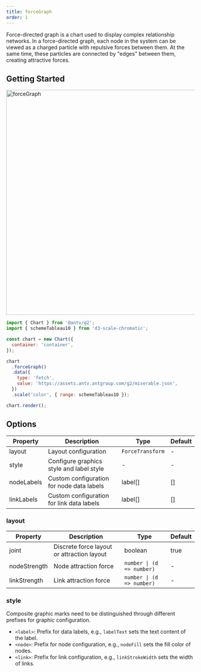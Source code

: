 ```yaml
---
title: forceGraph
order: 1
---
```


Force-directed graph is a chart used to display complex relationship networks. In a force-directed graph, each node in the system can be viewed as a charged particle with repulsive forces between them. At the same time, these particles are connected by "edges" between them, creating attractive forces.

## Getting Started

<img alt="forceGraph" src="https://mdn.alipayobjects.com/huamei_qa8qxu/afts/img/A*nbN4TYyfq70AAAAAAAAAAAAADmJ7AQ/original
" width="600" />

```js
import { Chart } from '@antv/g2';
import { schemeTableau10 } from 'd3-scale-chromatic';

const chart = new Chart({
  container: 'container',
});

chart
  .forceGraph()
  .data({
    type: 'fetch',
    value: 'https://assets.antv.antgroup.com/g2/miserable.json',
  })
  .scale('color', { range: schemeTableau10 });

chart.render();
```

## Options

| Property   | Description                               | Type             | Default |
| ---------- | ----------------------------------------- | ---------------- | ------- |
| layout     | Layout configuration                      | `ForceTransform` | -       |
| style      | Configure graphics style and label style  | -                | -       |
| nodeLabels | Custom configuration for node data labels | label[]          | []      |
| linkLabels | Custom configuration for link data labels | label[]          | []      |

### layout

| Property     | Description                                | Type                      | Default |
| ------------ | ------------------------------------------ | ------------------------- | ------- |
| joint        | Discrete force layout or attraction layout | boolean                   | true    |
| nodeStrength | Node attraction force                      | `number \| (d => number)` | -       |
| linkStrength | Link attraction force                      | `number \| (d => number)` | -       |

### style

Composite graphic marks need to be distinguished through different prefixes for graphic configuration.

- `<label>`: Prefix for data labels, e.g., `labelText` sets the text content of the label.
- `<node>`: Prefix for node configuration, e.g., `nodeFill` sets the fill color of nodes.
- `<link>`: Prefix for link configuration, e.g., `linkStrokeWidth` sets the width of links.
